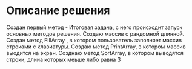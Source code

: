 # Описание решения

Создан первый метод - Итоговая задача, с него происходит запуск основных методов решения. Создаю массив с рандомной длинной.
Создан метод FillArray , в котором пользователь заполняет массив строками с клавиатуры.
Создаю метод PrintArray, в котором массив выодится на экран.
Созднаю метод SortArray, в котором выводятся строки, длина которых меьше либо равна 3

